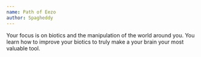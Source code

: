 ```yaml
---
name: Path of Eezo
author: Spagheddy
---
```

Your focus is on biotics and the manipulation of the world around you. You learn how to improve your biotics to truly
make a your brain your most valuable tool.
